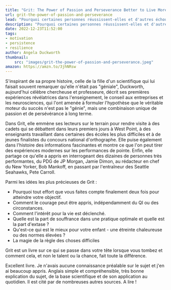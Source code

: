 ```yaml
---
title: "Grit: The Power of Passion and Perseverance Better to Live More"
url: grit-the-power-of-passion-and-perseverance
lead: "Pourquoi certaines personnes réussissent-elles et d'autres échouent-elles ? Partageant de nouvelles idées issues de ses recherches, Angela Duckworth explique pourquoi le talent n'est pas un gage de réussite."
description: "Pourquoi certaines personnes réussissent-elles et d'autres échouent-elles ? Partageant de nouvelles idées issues de ses recherches, Angela Duckworth explique pourquoi le talent n'est pas un gage de réussite."
date: 2022-12-23T11:52:00
tags: 
- motivation
- persistence
- resilience
author: Angela Duckworth
thumbnail: 
    src: "images/grit-the-power-of-passion-and-perseverance.jpeg"
amazon: https://amzn.to/3jhNRsw
---
```


S'inspirant de sa propre histoire, celle de la fille d'un scientifique qui lui faisait souvent remarquer qu'elle n'était pas "géniale", Duckworth, aujourd'hui célèbre chercheuse et professeure, décrit ses premières expériences révélatrices dans l'enseignement, le conseil aux entreprises et les neurosciences, qui l'ont amenée à formuler l'hypothèse que le véritable moteur du succès n'est pas le "génie", mais une combinaison unique de passion et de persévérance à long terme.

Dans Grit, elle emmène ses lecteurs sur le terrain pour rendre visite à des cadets qui se débattent dans leurs premiers jours à West Point, à des enseignants travaillant dans certaines des écoles les plus difficiles et à de jeunes finalistes du concours national d'orthographe. Elle puise également dans l'histoire des informations fascinantes et montre ce que l'on peut tirer des expériences modernes sur les performances de pointe. Enfin, elle partage ce qu'elle a appris en interrogeant des dizaines de personnes très performantes, du PDG de JP Morgan, Jamie Dimon, au rédacteur en chef du New Yorker, Bob Mankoff, en passant par l'entraîneur des Seattle Seahawks, Pete Carroll.

Parmi les idées les plus précieuses de Grit :

* Pourquoi tout effort que vous faites compte finalement deux fois pour atteindre votre objectif.
* Comment le courage peut être appris, indépendamment du QI ou des circonstances.
* Comment l'intérêt pour la vie est déclenché.
* Quelle est la part de souffrance dans une pratique optimale et quelle est la part d'extase ?
* Qu'est-ce qui est le mieux pour votre enfant - une étreinte chaleureuse ou des normes élevées ?
* La magie de la règle des choses difficiles

Grit est un livre sur ce qui se passe dans votre tête lorsque vous tombez et comment cela, et non le talent ou la chance, fait toute la différence.


Excellent livre.
Je n'avais aucune connaissance préalable sur le sujet et j'en ai beaucoup appris.
Anglais simple et compréhensible, très bonne explication du sujet, de la base scientifique et de son application au quotidien.
Il est cité par de nombreuses autres sources. A lire !
